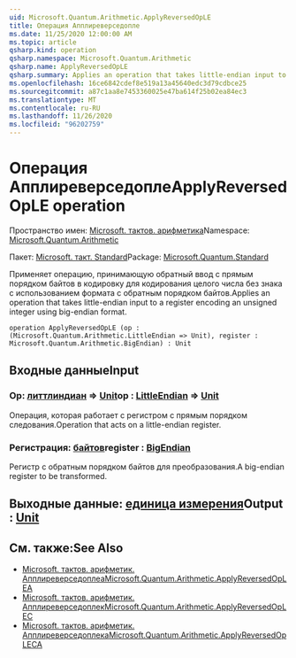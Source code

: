 ```yaml
---
uid: Microsoft.Quantum.Arithmetic.ApplyReversedOpLE
title: Операция Апплиреверседопле
ms.date: 11/25/2020 12:00:00 AM
ms.topic: article
qsharp.kind: operation
qsharp.namespace: Microsoft.Quantum.Arithmetic
qsharp.name: ApplyReversedOpLE
qsharp.summary: Applies an operation that takes little-endian input to a register encoding an unsigned integer using big-endian format.
ms.openlocfilehash: 16ce6842cdef8e519a13a45640edc3d79cdbce25
ms.sourcegitcommit: a87c1aa8e7453360025e47ba614f25b02ea84ec3
ms.translationtype: MT
ms.contentlocale: ru-RU
ms.lasthandoff: 11/26/2020
ms.locfileid: "96202759"
---
```

# <a name="applyreversedople-operation"></a><span data-ttu-id="66d9e-102">Операция Апплиреверседопле</span><span class="sxs-lookup"><span data-stu-id="66d9e-102">ApplyReversedOpLE operation</span></span>

<span data-ttu-id="66d9e-103">Пространство имен: [Microsoft. тактов. арифметика](xref:Microsoft.Quantum.Arithmetic)</span><span class="sxs-lookup"><span data-stu-id="66d9e-103">Namespace: [Microsoft.Quantum.Arithmetic](xref:Microsoft.Quantum.Arithmetic)</span></span>

<span data-ttu-id="66d9e-104">Пакет: [Microsoft. такт. Standard](https://nuget.org/packages/Microsoft.Quantum.Standard)</span><span class="sxs-lookup"><span data-stu-id="66d9e-104">Package: [Microsoft.Quantum.Standard](https://nuget.org/packages/Microsoft.Quantum.Standard)</span></span>


<span data-ttu-id="66d9e-105">Применяет операцию, принимающую обратный ввод с прямым порядком байтов в кодировку для кодирования целого числа без знака с использованием формата с обратным порядком байтов.</span><span class="sxs-lookup"><span data-stu-id="66d9e-105">Applies an operation that takes little-endian input to a register encoding an unsigned integer using big-endian format.</span></span>

```qsharp
operation ApplyReversedOpLE (op : (Microsoft.Quantum.Arithmetic.LittleEndian => Unit), register : Microsoft.Quantum.Arithmetic.BigEndian) : Unit
```


## <a name="input"></a><span data-ttu-id="66d9e-106">Входные данные</span><span class="sxs-lookup"><span data-stu-id="66d9e-106">Input</span></span>

### <a name="op--littleendian--unit"></a><span data-ttu-id="66d9e-107">Op: [литтлиндиан](xref:Microsoft.Quantum.Arithmetic.LittleEndian) => [Unit](xref:microsoft.quantum.lang-ref.unit)</span><span class="sxs-lookup"><span data-stu-id="66d9e-107">op : [LittleEndian](xref:Microsoft.Quantum.Arithmetic.LittleEndian) => [Unit](xref:microsoft.quantum.lang-ref.unit)</span></span> 

<span data-ttu-id="66d9e-108">Операция, которая работает с регистром с прямым порядком следования.</span><span class="sxs-lookup"><span data-stu-id="66d9e-108">Operation that acts on a little-endian register.</span></span>


### <a name="register--bigendian"></a><span data-ttu-id="66d9e-109">Регистрация: [байтов](xref:Microsoft.Quantum.Arithmetic.BigEndian)</span><span class="sxs-lookup"><span data-stu-id="66d9e-109">register : [BigEndian](xref:Microsoft.Quantum.Arithmetic.BigEndian)</span></span>

<span data-ttu-id="66d9e-110">Регистр с обратным порядком байтов для преобразования.</span><span class="sxs-lookup"><span data-stu-id="66d9e-110">A big-endian register to be transformed.</span></span>



## <a name="output--unit"></a><span data-ttu-id="66d9e-111">Выходные данные: [единица измерения](xref:microsoft.quantum.lang-ref.unit)</span><span class="sxs-lookup"><span data-stu-id="66d9e-111">Output : [Unit](xref:microsoft.quantum.lang-ref.unit)</span></span>



## <a name="see-also"></a><span data-ttu-id="66d9e-112">См. также:</span><span class="sxs-lookup"><span data-stu-id="66d9e-112">See Also</span></span>

- [<span data-ttu-id="66d9e-113">Microsoft. тактов. арифметик. Апплиреверседоплеа</span><span class="sxs-lookup"><span data-stu-id="66d9e-113">Microsoft.Quantum.Arithmetic.ApplyReversedOpLEA</span></span>](xref:Microsoft.Quantum.Arithmetic.ApplyReversedOpLEA)
- [<span data-ttu-id="66d9e-114">Microsoft. тактов. арифметик. Апплиреверседоплек</span><span class="sxs-lookup"><span data-stu-id="66d9e-114">Microsoft.Quantum.Arithmetic.ApplyReversedOpLEC</span></span>](xref:Microsoft.Quantum.Arithmetic.ApplyReversedOpLEC)
- [<span data-ttu-id="66d9e-115">Microsoft. тактов. арифметик. Апплиреверседоплека</span><span class="sxs-lookup"><span data-stu-id="66d9e-115">Microsoft.Quantum.Arithmetic.ApplyReversedOpLECA</span></span>](xref:Microsoft.Quantum.Arithmetic.ApplyReversedOpLECA)